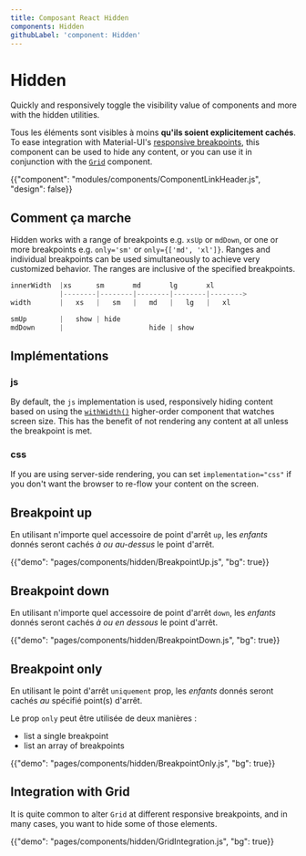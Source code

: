 ```yaml
---
title: Composant React Hidden
components: Hidden
githubLabel: 'component: Hidden'
---
```


# Hidden

<p class="description">Quickly and responsively toggle the visibility value of components and more with the hidden utilities.</p>

Tous les éléments sont visibles à moins **qu'ils soient explicitement cachés**. To ease integration with Material-UI's [responsive breakpoints](/customization/breakpoints/), this component can be used to hide any content, or you can use it in conjunction with the [`Grid`](/components/grid/) component.

{{"component": "modules/components/ComponentLinkHeader.js", "design": false}}

## Comment ça marche

Hidden works with a range of breakpoints e.g. `xsUp` or `mdDown`, or one or more breakpoints e.g. `only='sm'` or `only={['md', 'xl']}`. Ranges and individual breakpoints can be used simultaneously to achieve very customized behavior. The ranges are inclusive of the specified breakpoints.

```js
innerWidth  |xs      sm       md       lg       xl
            |--------|--------|--------|--------|-------->
width       |   xs   |   sm   |   md   |   lg   |   xl

smUp        |   show | hide
mdDown      |                     hide | show

```

## Implémentations

### js

By default, the `js` implementation is used, responsively hiding content based on using the [`withWidth()`](/customization/breakpoints/#withwidth) higher-order component that watches screen size. This has the benefit of not rendering any content at all unless the breakpoint is met.

### css

If you are using server-side rendering, you can set `implementation="css"` if you don't want the browser to re-flow your content on the screen.

## Breakpoint up

En utilisant n'importe quel accessoire de point d'arrêt `up`, les _enfants_ donnés seront cachés _à ou au-dessus_ le point d'arrêt.

{{"demo": "pages/components/hidden/BreakpointUp.js", "bg": true}}

## Breakpoint down

En utilisant n'importe quel accessoire de point d'arrêt `down`, les _enfants_ donnés seront cachés _à ou en dessous_ le point d'arrêt.

{{"demo": "pages/components/hidden/BreakpointDown.js", "bg": true}}

## Breakpoint only

En utilisant le point d'arrêt `uniquement` prop, les _enfants_ donnés seront cachés _au_ spécifié point(s) d'arrêt.

Le prop `only` peut être utilisée de deux manières :

- list a single breakpoint
- list an array of breakpoints

{{"demo": "pages/components/hidden/BreakpointOnly.js", "bg": true}}

## Integration with Grid

It is quite common to alter `Grid` at different responsive breakpoints, and in many cases, you want to hide some of those elements.

{{"demo": "pages/components/hidden/GridIntegration.js", "bg": true}}
